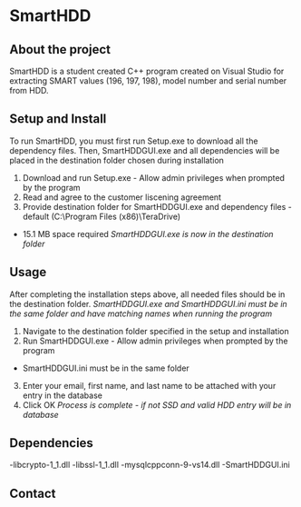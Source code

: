 # SmartHDD 
## About the project
SmartHDD is a student created C++ program created on Visual Studio for extracting SMART values (196, 197, 198), model number and serial number from HDD. 


## Setup and Install
To run SmartHDD, you must first run Setup.exe to download all the dependency files. Then, SmartHDDGUI.exe and all dependencies will be placed in the destination folder chosen during installation 

1) Download and run Setup.exe - Allow admin privileges when prompted by the program
2) Read and agree to the customer liscening agreement
3) Provide destination folder for SmartHDDGUI.exe and dependency files - default (C:\Program Files (x86)\TeraDrive)
  - 15.1 MB space required
*SmartHDDGUI.exe is now in the destination folder*

## Usage
After completing the installation steps above, all needed files should be in the destination folder.
*SmartHDDGUI.exe and SmartHDDGUI.ini must be in the same folder and have matching names when running the program*

1) Navigate to the destination folder specified in the setup and installation
2) Run SmartHDDGUI.exe - Allow admin privileges when prompted by the program
  - SmartHDDGUI.ini must be in the same folder
3) Enter your email, first name, and last name to be attached with your entry in the database
4) Click OK
*Process is complete - if not SSD and valid HDD entry will be in database*

## Dependencies
-libcrypto-1_1.dll
-libssl-1_1.dll
-mysqlcppconn-9-vs14.dll
-SmartHDDGUI.ini


## Contact

